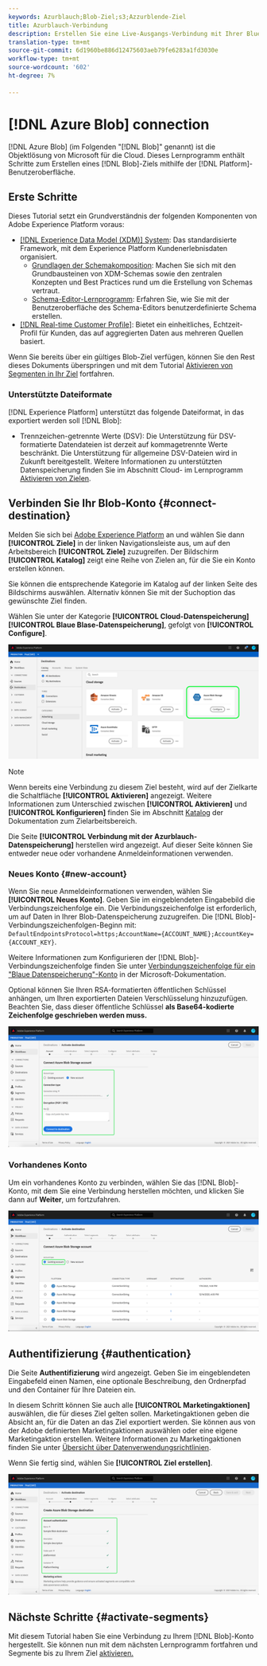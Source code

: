 ```yaml
---
keywords: Azurblauch;Blob-Ziel;s3;Azzurblende-Ziel
title: Azurblauch-Verbindung
description: Erstellen Sie eine Live-Ausgangs-Verbindung mit Ihrer Blue Blob-Datenspeicherung, um in regelmäßigen Abständen tabulatorgetrennte oder CSV-Datendateien aus Adobe Experience Platform zu exportieren.
translation-type: tm+mt
source-git-commit: 6d1960be886d12475603aeb79fe6283a1fd3030e
workflow-type: tm+mt
source-wordcount: '602'
ht-degree: 7%

---
```



# [!DNL Azure Blob] connection

[!DNL Azure Blob] (im Folgenden &quot;[!DNL Blob]&quot; genannt) ist die Objektlösung von Microsoft für die Cloud. Dieses Lernprogramm enthält Schritte zum Erstellen eines [!DNL Blob]-Ziels mithilfe der [!DNL Platform]-Benutzeroberfläche.

## Erste Schritte

Dieses Tutorial setzt ein Grundverständnis der folgenden Komponenten von Adobe Experience Platform voraus:

- [[!DNL Experience Data Model (XDM)] System](../../../xdm/home.md): Das standardisierte Framework, mit dem Experience Platform Kundenerlebnisdaten organisiert.
   - [Grundlagen der Schemakomposition](../../../xdm/schema/composition.md): Machen Sie sich mit den Grundbausteinen von XDM-Schemas sowie den zentralen Konzepten und Best Practices rund um die Erstellung von Schemas vertraut.
   - [Schema-Editor-Lernprogramm](../../../xdm/tutorials/create-schema-ui.md): Erfahren Sie, wie Sie mit der Benutzeroberfläche des Schema-Editors benutzerdefinierte Schema erstellen.
- [[!DNL Real-time Customer Profile]](../../../profile/home.md): Bietet ein einheitliches, Echtzeit-Profil für Kunden, das auf aggregierten Daten aus mehreren Quellen basiert.

Wenn Sie bereits über ein gültiges Blob-Ziel verfügen, können Sie den Rest dieses Dokuments überspringen und mit dem Tutorial [Aktivieren von Segmenten in Ihr Ziel](../../ui/activate-destinations.md) fortfahren.

### Unterstützte Dateiformate

[!DNL Experience Platform] unterstützt das folgende Dateiformat, in das exportiert werden soll  [!DNL Blob]:

- Trennzeichen-getrennte Werte (DSV): Die Unterstützung für DSV-formatierte Datendateien ist derzeit auf kommagetrennte Werte beschränkt. Die Unterstützung für allgemeine DSV-Dateien wird in Zukunft bereitgestellt. Weitere Informationen zu unterstützten Datenspeicherung finden Sie im Abschnitt Cloud- im Lernprogramm [Aktivieren von Zielen](../../ui/activate-destinations.md#esp-and-cloud-storage).

## Verbinden Sie Ihr Blob-Konto {#connect-destination}

Melden Sie sich bei [Adobe Experience Platform](https://platform.adobe.com) an und wählen Sie dann **[!UICONTROL Ziele]** in der linken Navigationsleiste aus, um auf den Arbeitsbereich **[!UICONTROL Ziele]** zuzugreifen. Der Bildschirm **[!UICONTROL Katalog]** zeigt eine Reihe von Zielen an, für die Sie ein Konto erstellen können.

Sie können die entsprechende Kategorie im Katalog auf der linken Seite des Bildschirms auswählen. Alternativ können Sie mit der Suchoption das gewünschte Ziel finden.

Wählen Sie unter der Kategorie **[!UICONTROL Cloud-Datenspeicherung]** **[!UICONTROL Blaue Blase-Datenspeicherung]**, gefolgt von **[!UICONTROL Configure]**.

![Katalog](../../assets/catalog/cloud-storage/blob/catalog.png)

>[!NOTE]
>
>Wenn bereits eine Verbindung zu diesem Ziel besteht, wird auf der Zielkarte die Schaltfläche **[!UICONTROL Aktivieren]** angezeigt. Weitere Informationen zum Unterschied zwischen **[!UICONTROL Aktivieren]** und **[!UICONTROL Konfigurieren]** finden Sie im Abschnitt [Katalog](../../ui/destinations-workspace.md#catalog) der Dokumentation zum Zielarbeitsbereich.

Die Seite **[!UICONTROL Verbindung mit der Azurblauch-Datenspeicherung]** herstellen wird angezeigt. Auf dieser Seite können Sie entweder neue oder vorhandene Anmeldeinformationen verwenden.

### Neues Konto {#new-account}

Wenn Sie neue Anmeldeinformationen verwenden, wählen Sie **[!UICONTROL Neues Konto]**. Geben Sie im eingeblendeten Eingabebild die Verbindungszeichenfolge ein. Die Verbindungszeichenfolge ist erforderlich, um auf Daten in Ihrer Blob-Datenspeicherung zuzugreifen. Die [!DNL Blob]-Verbindungszeichenfolgen-Beginn mit: `DefaultEndpointsProtocol=https;AccountName={ACCOUNT_NAME};AccountKey={ACCOUNT_KEY}`.

Weitere Informationen zum Konfigurieren der [!DNL Blob]-Verbindungszeichenfolge finden Sie unter [Verbindungszeichenfolge für ein &quot;Blaue Datenspeicherung&quot;-Konto](https://docs.microsoft.com/en-us/azure/storage/common/storage-configure-connection-string#configure-a-connection-string-for-an-azure-storage-account) in der Microsoft-Dokumentation.

Optional können Sie Ihren RSA-formatierten öffentlichen Schlüssel anhängen, um Ihren exportierten Dateien Verschlüsselung hinzuzufügen. Beachten Sie, dass dieser öffentliche Schlüssel **als Base64-kodierte Zeichenfolge geschrieben werden muss.**

![Neues Konto](../../assets/catalog/cloud-storage/blob/new.png)

### Vorhandenes Konto

Um ein vorhandenes Konto zu verbinden, wählen Sie das [!DNL Blob]-Konto, mit dem Sie eine Verbindung herstellen möchten, und klicken Sie dann auf **Weiter**, um fortzufahren.

![Vorhandenes Konto](../../assets/catalog/cloud-storage/blob/existing.png)

## Authentifizierung {#authentication}

Die Seite **Authentifizierung** wird angezeigt. Geben Sie im eingeblendeten Eingabefeld einen Namen, eine optionale Beschreibung, den Ordnerpfad und den Container für Ihre Dateien ein.

In diesem Schritt können Sie auch alle **[!UICONTROL Marketingaktionen]** auswählen, die für dieses Ziel gelten sollen. Marketingaktionen geben die Absicht an, für die Daten an das Ziel exportiert werden. Sie können aus von der Adobe definierten Marketingaktionen auswählen oder eine eigene Marketingaktion erstellen. Weitere Informationen zu Marketingaktionen finden Sie unter [Übersicht über Datenverwendungsrichtlinien](../../../data-governance/policies/overview.md).

Wenn Sie fertig sind, wählen Sie **[!UICONTROL Ziel erstellen]**.

![Authentifizierung](../../assets/catalog/cloud-storage/blob/authentication.png)

## Nächste Schritte {#activate-segments}

Mit diesem Tutorial haben Sie eine Verbindung zu Ihrem [!DNL Blob]-Konto hergestellt. Sie können nun mit dem nächsten Lernprogramm fortfahren und Segmente bis zu Ihrem Ziel [aktivieren.](../../ui/activate-destinations.md)
